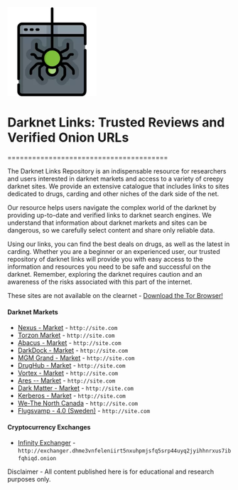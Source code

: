 <img src="/assets/sneakweichin.webp" width="200">

# Darknet Links: Trusted Reviews and Verified Onion URLs

=======================================

  
The Darknet Links Repository is an indispensable resource for researchers and users interested in darknet markets and access to a variety of creepy darknet sites. We provide an extensive catalogue that includes links to sites dedicated to drugs, carding and other niches of the dark side of the net.

Our resource helps users navigate the complex world of the darknet by providing up-to-date and verified links to darknet search engines. We understand that information about darknet markets and sites can be dangerous, so we carefully select content and share only reliable data.

Using our links, you can find the best deals on drugs, as well as the latest in carding. Whether you are a beginner or an experienced user, our trusted repository of darknet links will provide you with easy access to the information and resources you need to be safe and successful on the darknet. Remember, exploring the darknet requires caution and an awareness of the risks associated with this part of the internet.

These sites are not available on the clearnet - [Download the Tor Browser!](https://www.torproject.org/download/) 


#### Darknet Markets

* [Nexus - Market](http://site.com) - `http://site.com`
* [Torzon Market](http://site.com) - `http://site.com`
* [Abacus - Market](http://site.com) - `http://site.com`
* [DarkDock - Market](http://site.com) - `http://site.com`
* [MGM Grand - Market](http://site.com) - `http://site.com`
* [DrugHub - Market](http://site.com) - `http://site.com`
* [Vortex - Market](http://site.com) - `http://site.com`
* [Ares -- Market](http://site.com) - `http://site.com`
* [Dark Matter - Market](http://site.com) - `http://site.com`
* [Kerberos - Market](http://site.com) - `http://site.com`
* [We-The North Canada](http://site.com) - `http://site.com`
* [Flugsvamp - 4.0 (Sweden)](http://site.com) - `http://site.com`



#### Cryptocurrency Exchanges

* [Infinity Exchanger](http://exchanger.dhme3vnfeleniirt5nxuhpmjsfq5srp44uyq2jyihhnrxus7ibfqhiqd.onion) - `http://exchanger.dhme3vnfeleniirt5nxuhpmjsfq5srp44uyq2jyihhnrxus7ibfqhiqd.onion`


Disclaimer - All content published here is for educational and research purposes only. 